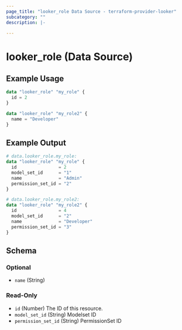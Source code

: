 ```yaml
---
page_title: "looker_role Data Source - terraform-provider-looker"
subcategory: ""
description: |-
  
---
```

# looker_role (Data Source)

## Example Usage
```terraform
data "looker_role" "my_role" {
  id = 2
}

data "looker_role" "my_role2" {
  name = "Developer"
}
```
## Example Output
```terraform
# data.looker_role.my_role:
data "looker_role" "my_role" {
  id                = 2
  model_set_id      = "1"
  name              = "Admin"
  permission_set_id = "2"
}

# data.looker_role.my_role2:
data "looker_role" "my_role2" {
  id                = 4
  model_set_id      = "2"
  name              = "Developer"
  permission_set_id = "3"
}
```
<!-- schema generated by tfplugindocs -->
## Schema

### Optional

- `name` (String)

### Read-Only

- `id` (Number) The ID of this resource.
- `model_set_id` (String) Modelset ID
- `permission_set_id` (String) PermissionSet ID
